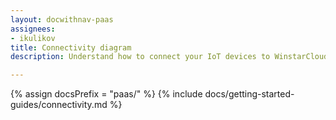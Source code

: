 ```yaml
---
layout: docwithnav-paas
assignees:
- ikulikov
title: Connectivity diagram
description: Understand how to connect your IoT devices to WinstarCloud

---
```


{% assign docsPrefix = "paas/" %}
{% include docs/getting-started-guides/connectivity.md %}
